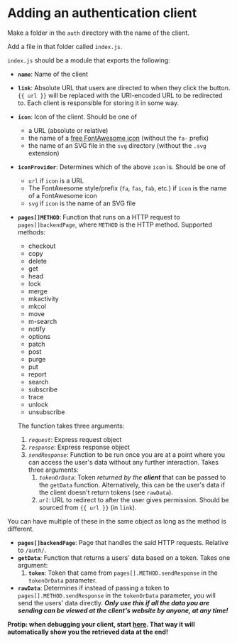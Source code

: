 # Adding an authentication client

Make a folder in the `auth` directory with the name of the client.

Add a file in that folder called `index.js`.

`index.js` should be a module that exports the following:

-   **`name`**: Name of the client
-   **`link`**: Absolute URL that users are directed to when they click the button. `{{ url }}` will be replaced with the URI-encoded URL to be redirected to. Each client is responsible for storing it in some way.
-   **`icon`**: Icon of the client. Should be one of
    -   a URL (absolute or relative)
    -   the name of a [free FontAwesome icon](https://fontawesome.com/icons?m=free) (without the `fa-` prefix)
    -   the name of an SVG file in the `svg` directory (without the `.svg` extension)
-   **`iconProvider`**: Determines which of the above `icon` is. Should be one of
    -   `url` if `icon` is a URL
    -   The FontAwesome style/prefix (`fa`, `fas`, `fab`, etc.) if `icon` is the name of a FontAwesome icon
    -   `svg` if `icon` is the name of an SVG file
-   **`pages[]METHOD`**: Function that runs on a HTTP request to `pages[]backendPage`, where `METHOD` is the HTTP method. Supported methods:
    <!-- -   all -->
    -   checkout
    -   copy
    -   delete
    -   get
    -   head
    -   lock
    -   merge
    -   mkactivity
    -   mkcol
    -   move
    -   m-search
    -   notify
    -   options
    -   patch
    -   post
    -   purge
    -   put
    -   report
    -   search
    -   subscribe
    -   trace
    -   unlock
    -   unsubscribe

    The function takes three arguments:

    1. _`request`_: Express request object
    2. _`response`_: Express response object
    3. _`sendResponse`_: Function to be run once you are at a point where you can access the user's data without any further interaction. Takes three arguments:
        1. _`tokenOrData`_: Token _returned by the **client**_ that can be passed to the `getData` function. Alternatively, this can be the user's data if the client doesn't return tokens (see `rawData`).
        2. _`url`_: URL to redirect to after the user gives permission. Should be sourced from `{{ url }}` (in `link`).

You can have multiple of these in the same object as long as the method is different.

-   **`pages[]backendPage`**: Page that handles the said HTTP requests. Relative to `/auth/`.
-   **`getData`**: Function that returns a users' data based on a token. Takes one argument:
    1. **`token`**: Token that came from `pages[].METHOD.sendResponse` in the `tokenOrData` parameter.
-   **`rawData`**: Determines if instead of passing a token to `pages[].METHOD.sendResponse` in the `tokenOrData` parameter, you will send the users' data directly. _**Only use this if all the data you are sending can be viewed at the client's website by anyone, at any time!**_

**Protip: when debugging your client, start [here](https://auth.onedot.cf/auth?url=https%3A%2F%2Fauth.onedot.cf%2Fauth%2Fbackend%2Fget_data). That way it will automatically show you the retrieved data at the end!**
